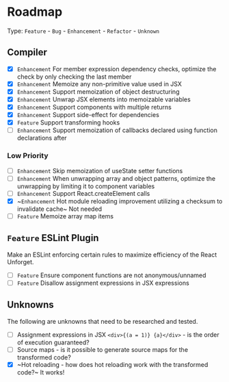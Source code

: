 # Roadmap

Type: `Feature` - `Bug` - `Enhancement` - `Refactor` - `Unknown`

## Compiler

- [x] `Enhancement` For member expression dependency checks, optimize the check by only checking the last member
- [x] `Enhancement` Memoize any non-primitive value used in JSX
- [x] `Enhancement` Support memoization of object destructuring
- [x] `Enhancement` Unwrap JSX elements into memoizable variables
- [x] `Enhancement` Support components with multiple returns
- [x] `Enhancement` Support side-effect for dependencies
- [x] `Feature` Support transforming hooks
- [ ] `Enhancement` Support memoization of callbacks declared using function declarations after

### Low Priority

- [ ] `Enhancement` Skip memoization of useState setter functions
- [ ] `Enhancement` When unwrapping array and object patterns, optimize the unwrapping by limiting it to component variables
- [ ] `Enhancement` Support React.createElement calls
- [x] ~`Enhancement` Hot module reloading improvement utilizing a checksum to invalidate cache~ Not needed
- [ ] `Feature` Memoize array map items

## `Feature` ESLint Plugin

Make an ESLint enforcing certain rules to maximize efficiency of the React Unforget.

- [ ] `Feature` Ensure component functions are not anonymous/unnamed
- [ ] `Feature` Disallow assignment expressions in JSX expressions

## Unknowns

The following are unknowns that need to be researched and tested.

- [ ] Assignment expressions in JSX `<div>{(a = 1)} {a}</div>` - is the order of execution guaranteed?
- [ ] Source maps - is it possible to generate source maps for the transformed code?
- [x] ~Hot reloading - how does hot reloading work with the transformed code?~ It works!
